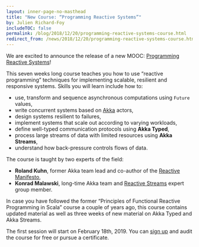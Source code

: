 ```yaml
---
layout: inner-page-no-masthead
title: "New Course: “Programming Reactive Systems”"
by: Julien Richard-Foy
includeTOC: false
permalink: /blog/2018/12/20/programming-reactive-systems-course.html
redirect_from: /news/2018/12/20/programming-reactive-systems-course.html
---
```


We are excited to announce the release of a new MOOC:
[Programming Reactive Systems](https://www.edx.org/course/programming-reactive-systems)!

This seven weeks long course teaches you how to use “reactive programming” techniques
for implementing scalable, resilient and responsive systems. Skills you will learn
include how to:

- use, transform and sequence asynchronous computations using `Future` values,
- write concurrent systems based on [Akka](https://akka.io) actors,
- design systems resilient to failures,
- implement systems that scale out according to varying workloads,
- define well-typed communication protocols using **Akka Typed**,
- process large streams of data with limited resources using **Akka Streams**,
- understand how back-pressure controls flows of data.

The course is taught by two experts of the field:

- **Roland Kuhn**, former Akka team lead and co-author of the
  [Reactive Manifesto](https://www.reactivemanifesto.org/),
- **Konrad Malawski**, long-time Akka team and
  [Reactive Streams](https://www.reactive-streams.org/) expert group member.

In case you have followed the former “Principles of Functional Reactive
Programming in Scala” course a couple of years ago, this course contains updated
material as well as three weeks of new material on Akka Typed and Akka Streams.

The first session will start on February 18th, 2019. You can
[sign up](https://courses.edx.org/register?course_id=course-v1%3AEPFLx%2Bscala-reactiveX%2B1T2019&enrollment_action=enroll&email_opt_in=false)
and audit the course for free or pursue a certificate.
